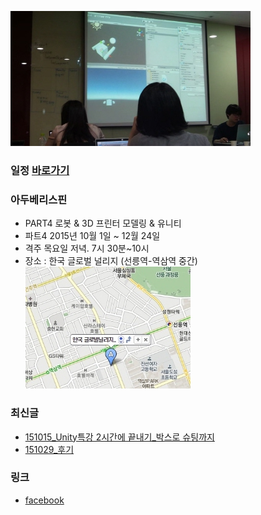 ![대문01](/doc/img/part4/d02_unity.jpg)

### 일정 [바로가기](https://docs.google.com/spreadsheets/d/1KzZcM6x-u9a60eu-T2RIOFEoYBGiwte8L49Thxjllxo/edit#gid=1412315552)

### 아두베리스핀
- PART4 로봇 & 3D 프린터 모델링 & 유니티
- 파트4 2015년 10월 1일 ~ 12월 24일
- 격주 목요일 저녁. 7시 30분~10시
- 장소 : 한국 글로벌 널리지 (선릉역-역삼역 중간)
[![](/doc/img/study_space.jpg)](http://map.daum.net/?map_type=TYPE_MAP&q=%ED%95%9C%EA%B5%AD%EB%84%90%EB%A6%AC%EC%A7%80&urlX=509021&urlY=1111452&urlLevel=5&itemId=13529375)

### 최신글
- [151015_Unity특강 2시간에 끝내기_박스로 슈팅까지](http://arduberryspin.github.io/#!/doc/part4/d02.md)
- [151029_후기](/doc/after.md)

### 링크
- [facebook ](https://www.facebook.com/groups/arduberryspin/)



